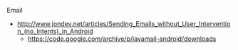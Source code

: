 Email
 - http://www.jondev.net/articles/Sending_Emails_without_User_Intervention_(no_Intents)_in_Android
   - https://code.google.com/archive/p/javamail-android/downloads 
